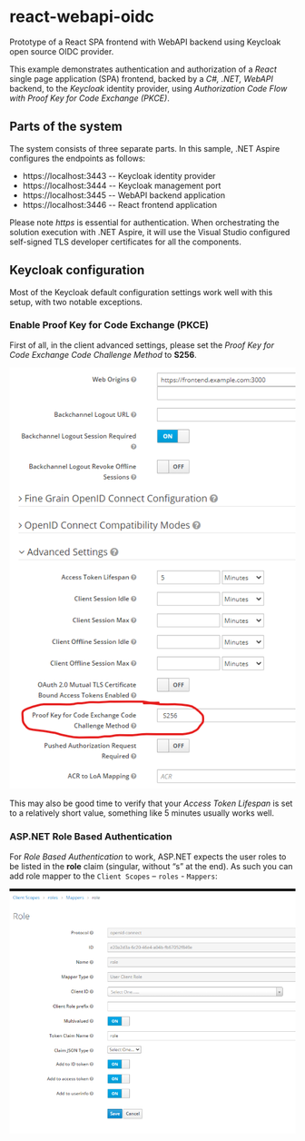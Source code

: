 # react-webapi-oidc
Prototype of a React SPA frontend with WebAPI backend using Keycloak open source OIDC provider.

This example demonstrates authentication and authorization of a *React* single page application (SPA) frontend,
backed by a *C#, .NET, WebAPI* backend, to the *Keycloak* identity provider, using 
*Authorization Code Flow with Proof Key for Code Exchange (PKCE)*.

## Parts of the system
The system consists of three separate parts. In this sample, .NET Aspire configures the endpoints as follows:

- https://localhost:3443 -- Keycloak identity provider
- https://localhost:3444 -- Keycloak management port
- https://localhost:3445 -- WebAPI backend application
- https://localhost:3446 -- React frontend application

Please note *https* is essential for authentication. When orchestrating the solution execution with .NET Aspire,
it will use the Visual Studio configured self-signed TLS developer certificates for all the components.

## Keycloak configuration

Most of the Keycloak default configuration settings work well with this setup, with two notable exceptions.

### Enable Proof Key for Code Exchange (PKCE)
First of all, in the client advanced settings, please set 
the *Proof Key for Code Exchange Code Challenge Method* to **S256**.

![PKCE Challenge Method](pictures/pkce-method.png)

This may also be good time to verify that your *Access Token Lifespan* is set to 
a relatively short value, something like 5 minutes usually works well.

### ASP.NET Role Based Authentication
For *Role Based Authentication* to work, ASP.NET expects the user roles to be listed in 
the **role** claim (singular, without “s” at the end). As such you can add role mapper to 
the `Client Scopes` – `roles` - `Mappers`:

![Role Mapper](pictures/role-mapper.png)